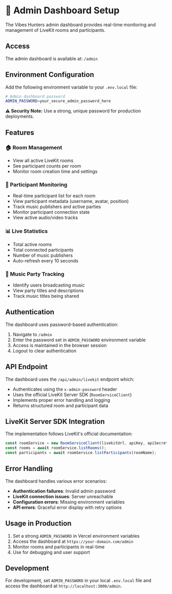 # 🔐 Admin Dashboard Setup

The Vibes Hunters admin dashboard provides real-time monitoring and management of LiveKit rooms and participants.

## Access

The admin dashboard is available at: `/admin`

## Environment Configuration

Add the following environment variable to your `.env.local` file:

```bash
# Admin dashboard password
ADMIN_PASSWORD=your_secure_admin_password_here
```

**⚠️ Security Note:** Use a strong, unique password for production deployments.

## Features

### 🏠 Room Management
- View all active LiveKit rooms
- See participant counts per room
- Monitor room creation time and settings

### 👥 Participant Monitoring  
- Real-time participant list for each room
- View participant metadata (username, avatar, position)
- Track music publishers and active parties
- Monitor participant connection state
- View active audio/video tracks

### 📊 Live Statistics
- Total active rooms
- Total connected participants  
- Number of music publishers
- Auto-refresh every 10 seconds

### 🎵 Music Party Tracking
- Identify users broadcasting music
- View party titles and descriptions
- Track music titles being shared

## Authentication

The dashboard uses password-based authentication:

1. Navigate to `/admin`
2. Enter the password set in `ADMIN_PASSWORD` environment variable
3. Access is maintained in the browser session
4. Logout to clear authentication

## API Endpoint

The dashboard uses the `/api/admin/livekit` endpoint which:

- Authenticates using the `x-admin-password` header
- Uses the official LiveKit Server SDK (`RoomServiceClient`)
- Implements proper error handling and logging
- Returns structured room and participant data

## LiveKit Server SDK Integration

The implementation follows LiveKit's official documentation:

```typescript
const roomService = new RoomServiceClient(livekitUrl, apiKey, apiSecret);
const rooms = await roomService.listRooms();
const participants = await roomService.listParticipants(roomName);
```

## Error Handling

The dashboard handles various error scenarios:

- **Authentication failures**: Invalid admin password
- **LiveKit connection issues**: Server unreachable
- **Configuration errors**: Missing environment variables
- **API errors**: Graceful error display with retry options

## Usage in Production

1. Set a strong `ADMIN_PASSWORD` in Vercel environment variables
2. Access the dashboard at `https://your-domain.com/admin`
3. Monitor rooms and participants in real-time
4. Use for debugging and user support

## Development

For development, set `ADMIN_PASSWORD` in your local `.env.local` file and access the dashboard at `http://localhost:3000/admin`.